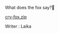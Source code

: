 What does the fox say?🦊

[cry-fox.zip](https://score.wanictf.org/storage/egqfizh0maa90mf2mtvh295hskjy9ll4/cry-fox.zip)

Writer : Laika
